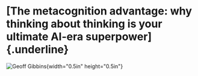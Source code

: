 # **[The metacognition advantage: why thinking about thinking is your ultimate AI-era superpower]{.underline}**

![Geoff Gibbins](media/image4.jpg){width="0.5in" height="0.5in"}